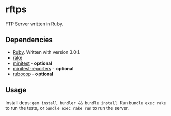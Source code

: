 # rftps

FTP Server written in Ruby.

## Dependencies

* [Ruby](https://www.ruby-lang.org/en/). Written with version 3.0.1.
* [rake](https://github.com/ruby/rake)
* [minitest](https://github.com/seattlerb/minitest) - **optional**
* [minitest-reporters](https://github.com/minitest-reporters/minitest-reporters) - **optional**
* [rubocop](https://github.com/rubocop/rubocop) - **optional**

## Usage

Install deps: `gem install bundler && bundle install`. Run `bundle exec rake` to run the tests, or `bundle exec rake run` to run the server.
